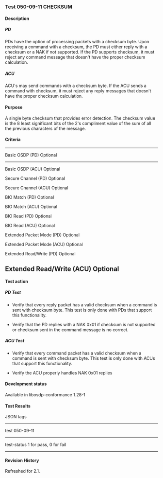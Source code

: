 ### Test 050-09-11 CHECKSUM

#### Description

##### PD

PDs have the option of processing packets with a checksum byte. Upon
receiving a command with a checksum, the PD must either reply with a
checksum or a NAK if not supported. If the PD supports checksum, it must
reject any command message that doesn't have the proper checksum
calculation.

##### ACU

ACU's may send commands with a checksum byte. If the ACU sends a command
with checksum, it must reject any reply messages that doesn't have the
proper checksum calculation.

#### Purpose

A single byte checksum that provides error detection. The checksum value
is the 8 least significant bits of the 2's compliment value of the sum
of all the previous characters of the message.

#### Criteria

  -----------------------------------------------------------------------
  Basic OSDP (PD)                     Optional
  ----------------------------------- -----------------------------------
  Basic OSDP (ACU)                    Optional

  Secure Channel (PD)                 Optional

  Secure Channel (ACU)                Optional

  BIO Match (PD)                      Optional

  BIO Match (ACU)                     Optional

  BIO Read (PD)                       Optional

  BIO Read (ACU)                      Optional

  Extended Packet Mode (PD)           Optional

  Extended Packet Mode (ACU)          Optional

  Extended Read/Write (PD)            Optional

  Extended Read/Write (ACU)           Optional
  -----------------------------------------------------------------------

#### Test action

##### PD Test

- Verify that every reply packet has a valid checksum when a command is
  sent with checksum byte. This test is only done with PDs that support
  this functionality.

- Verify that the PD replies with a NAK 0x01 if checksum is not
  supported or checksum sent in the command message is no correct.

##### ACU Test

- Verify that every command packet has a valid checksum when a command
  is sent with checksum byte. This test is only done with ACUs that
  support this functionality.

- Verify the ACU properly handles NAK 0x01 replies

#### Development status

Available in libosdp-conformance 1.28-1

#### Test Results

JSON tags

  -----------------------------------------------------------------------
  test                                050-09-11
  ----------------------------------- -----------------------------------
  test-status                         1 for pass, 0 for fail

  -----------------------------------------------------------------------

#### Revision History

Refreshed for 2.1.
